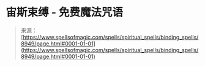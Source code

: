 <!--yml

分类：未分类

日期：2024年06月12日 18:44:36

-->

# 宙斯束缚 - 免费魔法咒语

> 来源：[https://www.spellsofmagic.com/spells/spiritual_spells/binding_spells/8949/page.html#0001-01-01](https://www.spellsofmagic.com/spells/spiritual_spells/binding_spells/8949/page.html#0001-01-01)
